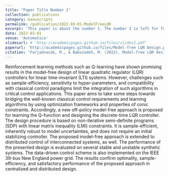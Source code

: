 ```yaml
---
title: "Paper Title Number 1"
collection: publications
category: manuscripts
permalink: /publication/2022-03-01-ModelFreeLQR
excerpt: 'This paper is about the number 1. The number 2 is left for future work.'
date: 2022-03-01
venue: 'Automatica'
slidesurl: # 'http://academicpages.github.io/files/slides1.pdf'
paperurl: 'http://academicpages.github.io/files/Model-free LQR Design.pdf'
citation: 'Farjadnasab, M., & Babazadeh, M. (2022). Model-free LQR design by Q-function learning. Automatica, 137, 110060.'
---
```


Reinforcement learning methods such as Q-learning have shown promising results in the model-free design of linear quadratic regulator (LQR) controllers for linear time-invariant (LTI) systems. However, challenges such as sample-efficiency, sensitivity to hyper-parameters, and compatibility with classical control paradigms limit the integration of such algorithms in critical control applications. This paper aims to take some steps towards bridging the well-known classical control requirements and learning algorithms by using optimization frameworks and properties of conic constraints. Accordingly, a new off-policy model-free approach is proposed for learning the Q-function and designing the discrete-time LQR controller. The design procedure is based on non-iterative semi-definite programs (SDP) with linear matrix inequality (LMI) constraints. It is sample-efficient, inherently robust to model uncertainties, and does not require an initial stabilizing controller. The proposed model-free approach is extended to distributed control of interconnected systems, as well. The performance of the presented design is evaluated on several stable and unstable synthetic systems. The data-driven control scheme is also implemented on the IEEE 39-bus New England power grid. The results confirm optimality, sample-efficiency, and satisfactory performance of the proposed approach in centralized and distributed design.